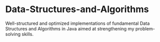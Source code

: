 # Data-Structures-and-Algorithms
Well-structured and optimized implementations of fundamental Data Structures and Algorithms in Java aimed at strengthening my problem-solving skills.
